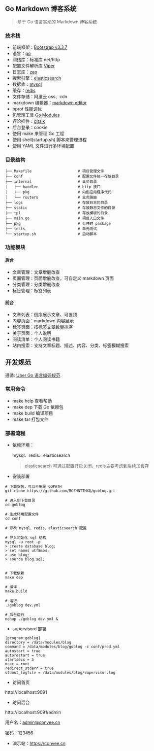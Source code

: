## Go Markdown 博客系统
> 基于 Go 语言实现的 Markdown 博客系统

### 技术栈

* 前端框架：[Bootstrap v3.3.7](http://getbootstrap.com)
* 语言：[go](https://go.dev/)
* 网络库：标准库 net/http
* 配置文件解析库 [Viper](https://github.com/spf13/viper)
* 日志库：[zap](https://github.com/uber-go/zap)
* 搜索引擎：[elasticsearch](https://github.com/olivere/elastic/v7)
* 数据库：[mysql](https://github.com/go-sql-driver/mysql)
* 缓存：[redis](https://github.com/go-redis/redis)
* 文件存储：阿里云 oss、cdn
* markdown 编辑器：[markdown editor](https://github.com/pandao/editor.md)
* pprof 性能调优
* 包管理工具 [Go Modules](https://github.com/golang/go/wiki/Modules)
* 评论插件：[gitalk](https://github.com/gitalk/gitalk) 
* 后台登录：cookie 
* 使用 make 来管理 Go 工程
* 使用 shell(startup.sh) 脚本来管理进程
* 使用 YAML 文件进行多环境配置

### 目录结构

```shell
├── Makefile                     # 项目管理文件
├── conf                         # 配置文件统一存放目录
├── internal                     # 业务目录
│   ├── handler                  # http 接口
│   ├── pkg                      # 内部应用程序代码
│   └── routers                  # 业务路由
├── logs                         # 存放日志的目录
├── static                       # 存放静态文件的目录
├── tpl                          # 存放模板的目录
├── main.go                      # 项目入口文件
├── pkg                          # 公共的 package
├── tests                        # 单元测试
└── startup.sh                   # 启动脚本
```

### 功能模块

#### 后台
* 文章管理：文章增删改查
* 页面管理：页面增删改查，可自定义 markdown 页面
* 分类管理：分类增删改查
* 标签管理：标签列表
  
#### 前台
* 文章列表：倒序展示文章、可置顶
* 内容页面：markdown 内容展示
* 标签页面：按标签文章数量排序
* 关于页面：个人说明
* 阅读清单：个人阅读书籍
* 站内搜索：支持文章标题、描述、内容、分类、标签模糊搜索

## 开发规范

遵循: [Uber Go 语言编码规范](https://github.com/uber-go/guide/blob/master/style.md)

### 常用命令

- make help 查看帮助
- make dep 下载 Go 依赖包
- make build 编译项目
- make tar 打包文件

### 部署流程
* 依赖环境：
  
   mysql、redis、elasticsearch
   > elasticsearch 可通过配置开启关闭，redis主要考虑到后续加缓存
  
* 安装部署

```
# 下载安装，可以不用是 GOPATH
git clone https://github.com/MCZHNTTHXQ/goblog.git

# 进入到下载目录
cd goblog

# 生成环境配置文件
cd conf

# 修改 mysql、redis、elasticsearch 配置

# 导入初始化 sql 结构
mysql -u root -p
> create database blog;
> set names utf8mb4;
> use blog;
> source blog.sql;


# 下载依赖
make dep

# 编译
make build

# 运行
./goblog dev.yml

# 后台运行
nohup ./goblog dev.yml &
```

* supervisord 部署
  
```
[program:goblog]
directory = /data/modules/blog
command = /data/modules/blog/goblog -c conf/prod.yml
autostart = true
autorestart = true
startsecs = 5
user = root
redirect_stderr = true
stdout_logfile = /data/modules/blog/supervisor.log
```

* 访问首页

http://localhost:9091

* 访问后台

http://localhost:9091/admin
  
用户名：admin@convee.cn
  
密码：123456

* 演示站：https://convee.cn